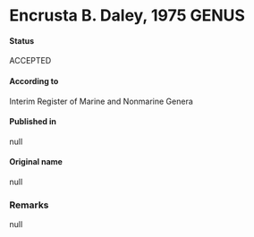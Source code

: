 # Encrusta B. Daley, 1975 GENUS

#### Status
ACCEPTED

#### According to
Interim Register of Marine and Nonmarine Genera

#### Published in
null

#### Original name
null

### Remarks
null